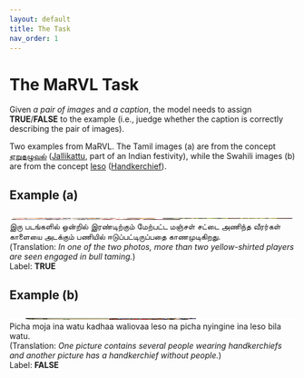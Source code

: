 ```yaml
---
layout: default
title: The Task
nav_order: 1
---
```


# The MaRVL Task

Given *a pair of images* and *a caption*, the model needs to assign **TRUE**/**FALSE** to the example (i.e., juedge whether the caption is correctly describing the pair of images).

Two examples from MaRVL. The Tamil images (a) are from the concept [ஏறுதழுவல்](https://ta.wikipedia.org/wiki/ஏறுதழுவல்) ([Jallikattu](https://en.wikipedia.org/wiki/Jallikattu), part of an Indian festivity), while the Swahili images (b) are from the concept [leso](https://sw.wikipedia.org/wiki/Leso) ([Handkerchief](https://en.wikipedia.org/wiki/Handkerchief)).


## Example (a)
<img src="/media/images/front-page-tamil.pdf" height="3" width="600"> <br>
இரு படங்களில் ஒன்றில் இரண்டிற்கும் மேற்பட்ட மஞ்சள் சட்டை அணிந்த வீரர்கள் காளையை அடக்கும் பணியில் ஈடுப்பட்டிருப்பதை காணமுடிகிறது.<br>
(Translation: *In one of the two photos, more than two yellow-shirted players are seen engaged in bull taming.*)<br>
Label: **TRUE**<br>

## Example (b) 
<img src="/media/images/front-page-swahili-v3.pdf" height="3" width="600"> <br>
Picha moja ina watu kadhaa waliovaa leso na picha nyingine ina leso bila watu. <br>
(Translation: *One picture contains several people wearing handkerchiefs and another picture has a handkerchief without people.*)<br>
Label: **FALSE**<br>

